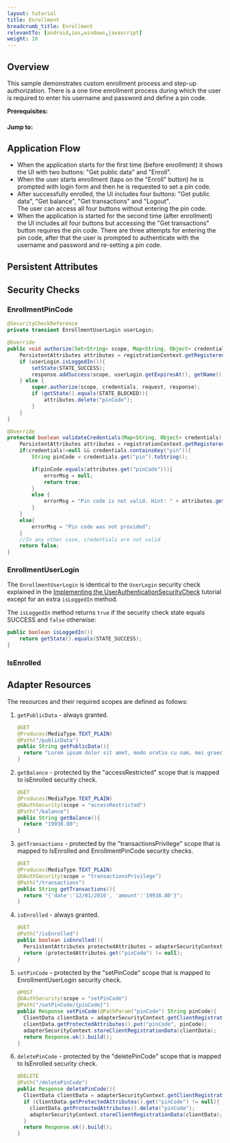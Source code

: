 ```yaml
---
layout: tutorial
title: Enrollment
breadcrumb_title: Enrollment
relevantTo: [android,ios,windows,javascript]
weight: 10
---
```

## Overview
This sample demonstrates custom enrollment process and step-up authorization. There is a one time enrollment process during which the user is required to enter his username and password and define a pin code.  

**Prerequisites:**

#### Jump to:

## Application Flow

* When the application starts for the first time (before enrollment) it shows the UI with two buttons: "Get public data" and "Enroll".
* When the user starts enrollment (taps on the "Enroll" button) he is prompted with login form and then he is requested to set a pin code.
* After successfully enrolled, the UI includes four buttons: "Get public data", "Get balance", "Get transactions" and "Logout".  
The user can access all four buttons without entering the pin code.
* When the application is started for the second time (after enrollment) the UI includes all four buttons but accessing the "Get transactions" button requires the pin code.
There are three attempts for entering the pin code, after that the user is prompted to authenticate with the username and password and re-setting a pin code.

## Persistent Attributes

## Security Checks
### EnrollmentPinCode

```java
@SecurityCheckReference
private transient EnrollmentUserLogin userLogin;
```

```java
@Override
public void authorize(Set<String> scope, Map<String, Object> credentials, HttpServletRequest request, AuthorizationResponse response) {
    PersistentAttributes attributes = registrationContext.getRegisteredProtectedAttributes();
    if (userLogin.isLoggedIn()){
        setState(STATE_SUCCESS);
        response.addSuccess(scope, userLogin.getExpiresAt(), getName());
    } else {
        super.authorize(scope, credentials, request, response);
        if (getState().equals(STATE_BLOCKED)){
            attributes.delete("pinCode");
        }
    }
}
```

```java
@Override
protected boolean validateCredentials(Map<String, Object> credentials) {
    PersistentAttributes attributes = registrationContext.getRegisteredProtectedAttributes();
    if(credentials!=null && credentials.containsKey("pin")){
        String pinCode = credentials.get("pin").toString();

        if(pinCode.equals(attributes.get("pinCode"))){
            errorMsg = null;
            return true;
        }
        else {
            errorMsg = "Pin code is not valid. Hint: " + attributes.get("pinCode");
        }
    }
    else{
        errorMsg = "Pin code was not provided";
    }
    //In any other case, credentials are not valid
    return false;
}
```
### EnrollmentUserLogin
The `EnrollmentUserLogin` is identical to the `UserLogin` security check explained in the [Implementing the UserAuthenticationSecurityCheck](../user-authentication/security-check) tutorial except for an extra `isLoggedIn` method.

The `isLoggedIn` method returns `true` if the security check state equals SUCCESS and `false` otherwise:

```java
public boolean isLoggedIn(){
    return getState().equals(STATE_SUCCESS);
}
```
### IsEnrolled


## Adapter Resources
The resources and their required scopes are defined as follows:

1. `getPublicData` - always granted.

    ```java
    @GET
    @Produces(MediaType.TEXT_PLAIN)
    @Path("/publicData")
    public String getPublicData(){
      return "Lorem ipsum dolor sit amet, modo oratio cu nam, mei graece dicunt tamquam ne.";
    }
    ```
2. `getBalance` - protected by the "accessRestricted" scope that is mapped to isEnrolled security check.

    ```java
    @GET
    @Produces(MediaType.TEXT_PLAIN)
    @OAuthSecurity(scope = "accessRestricted")
    @Path("/balance")
    public String getBalance(){
      return "19938.80";
    }
    ```
3. `getTransactions` - protected by the "transactionsPrivilege" scope that is mapped to IsEnrolled and EnrollmentPinCode security checks.

    ```java
    @GET
    @Produces(MediaType.TEXT_PLAIN)
    @OAuthSecurity(scope = "transactionsPrivilege")
    @Path("/transactions")
    public String getTransactions(){
      return "{'date':'12/01/2016', 'amount':'19938.80'}";
    }
    ```
4. `isEnrolled` - always granted.

    ```java
    @GET
    @Path("/isEnrolled")
    public boolean isEnrolled(){
      PersistentAttributes protectedAttributes = adapterSecurityContext.getClientRegistrationData().getProtectedAttributes();
      return (protectedAttributes.get("pinCode") != null);
    }
    ```
5. `setPinCode` - protected by the "setPinCode" scope that is mapped to EnrollmentUserLogin security check.

    ```java
    @POST
    @OAuthSecurity(scope = "setPinCode")
    @Path("/setPinCode/{pinCode}")
    public Response setPinCode(@PathParam("pinCode") String pinCode){
      ClientData clientData = adapterSecurityContext.getClientRegistrationData();
      clientData.getProtectedAttributes().put("pinCode", pinCode);
      adapterSecurityContext.storeClientRegistrationData(clientData);
      return Response.ok().build();
    }
    ```
6. `deletePinCode` - protected by the "deletePinCode" scope that is mapped to IsEnrolled security check.

    ```java
    @DELETE
    @Path("/deletePinCode")
    public Response deletePinCode(){
      ClientData clientData = adapterSecurityContext.getClientRegistrationData();
      if (clientData.getProtectedAttributes().get("pinCode") != null){
        clientData.getProtectedAttributes().delete("pinCode");
        adapterSecurityContext.storeClientRegistrationData(clientData);
      }
      return Response.ok().build();
    }
    ```
